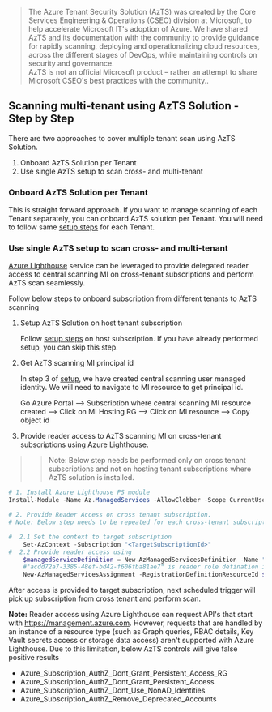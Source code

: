 > The Azure Tenant Security Solution (AzTS) was created by the Core Services Engineering & Operations (CSEO) division at Microsoft, to help accelerate Microsoft IT's adoption of Azure. We have shared AzTS and its documentation with the community to provide guidance for rapidly scanning, deploying and operationalizing cloud resources, across the different stages of DevOps, while maintaining controls on security and governance.
<br>AzTS is not an official Microsoft product – rather an attempt to share Microsoft CSEO's best practices with the community..

## Scanning multi-tenant using AzTS Solution  - Step by Step

There are two approaches to cover multiple tenant scan using AzTS Solution.

1. Onboard AzTS Solution per Tenant
2. Use single AzTS setup to scan cross- and multi-tenant 


### Onboard AzTS Solution per Tenant

This is straight forward approach. If you want to manage scanning of each Tenant separately, you can onboard AzTS solution per Tenant. 
You will need to follow same [setup steps]((README.md#setting-up-tenant-security-solution---step-by-step)) for each Tenant. 

### Use single AzTS setup to scan cross- and multi-tenant 


[Azure Lighthouse](https://docs.microsoft.com/en-us/azure/lighthouse/overview) service can be leveraged to provide delegated reader access to central scanning MI on cross-tenant subscriptions and perform AzTS scan seamlessly. 

Follow below steps to onboard subscription from different tenants to AzTS scanning

1. Setup AzTS Solution on host tenant subscription

    Follow [setup steps]((README.md#setting-up-tenant-security-solution---step-by-step)) on host subscription. If you have already performed setup, you can skip this step. 

2. Get AzTS scanning MI principal id
   
   In step 3 of [setup]((README.md#setting-up-tenant-security-solution---step-by-step)), we have created central scanning user managed identity. We will need to navigate to MI resource to get principal id. 

   Go Azure Portal --> Subscription where central scanning MI resource created --> Click on MI Hosting RG --> Click on MI resource --> Copy object id 

3. Provide reader access to AzTS scanning MI on cross-tenant subscriptions using Azure Lighthouse. 
>> Note: Below step needs be performed only on cross tenant subscriptions and not on hosting tenant subscriptions where AzTS solution is installed.  

```PowerShell
# 1. Install Azure Lighthouse PS module
Install-Module -Name Az.ManagedServices -AllowClobber -Scope CurrentUser -repository PSGallery

# 2. Provide Reader Access on cross tenant subscription. 
# Note: Below step needs to be repeated for each cross-tenant subscription that needs to be scanned using AzTS solution

#  2.1 Set the context to target subscription 
    Set-AzContext -Subscription "<TargetSubscriptionId>"
#  2.2 Provide reader access using 
    $managedServiceDefinition = New-AzManagedServicesDefinition -Name "AzTS Scanner Managed Servcie" -Description "AzTS Scanning MI Access" -ManagedByTenantId "<HostTenantId>" -PrincipalId "<CentralScanningMIPrincipalId>" -RoleDefinitionId "acdd72a7-3385-48ef-bd42-f606fba81ae7" 
    #"acdd72a7-3385-48ef-bd42-f606fba81ae7" is reader role defination id
    New-AzManagedServicesAssignment -RegistrationDefinitionResourceId $managedServiceDefinition.Id

```

After access is provided to target subscription, next scheduled trigger will pick up subscription from cross tenant and perform scan.


 **Note:** Reader access using Azure Lighthouse can request API's that start with https://management.azure.com. However, requests that are handled by an instance of a resource type (such as Graph queries, RBAC details, Key Vault secrets access or storage data access) aren't supported with Azure Lighthouse. Due to this limitation, below AzTS controls will give false positive results

* Azure_Subscription_AuthZ_Dont_Grant_Persistent_Access_RG
* Azure_Subscription_AuthZ_Dont_Grant_Persistent_Access
* Azure_Subscription_AuthZ_Dont_Use_NonAD_Identities
* Azure_Subscription_AuthZ_Remove_Deprecated_Accounts
